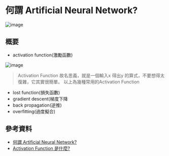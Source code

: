 # 何謂 Artificial Neural Network?
![image](https://user-images.githubusercontent.com/62127656/133969983-c263de56-1248-4857-852b-c2731e7ac5ec.png)
## 概要 
* activation function(激勵函數)

![image](https://user-images.githubusercontent.com/62127656/133969767-fb0b5ba4-dc5b-4d79-8ab6-e6d5787a8cc2.png)
> Activation Function 故名思義，就是一個輸入x 得出y 的算式，不要想得太復雜，它其實很簡單。
> 以上為幾種常用的Activation Function

* lost function(損失函數)
* gradient descent(梯度下降
* back propagation(逆推)
* overfitting(過度擬合)
## 參考資料 
* [何謂 Artificial Neural Network?](https://r23456999.medium.com/%E4%BD%95%E8%AC%82-artificial-neural-netwrok-33c546c94794)
* [Activation Function 是什麼?](https://medium.com/%E6%B7%B1%E6%80%9D%E5%BF%83%E6%80%9D/ml08-activation-function-%E6%98%AF%E4%BB%80%E9%BA%BC-15ec78fa1ce4)
